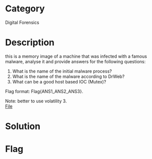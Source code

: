 # Category
Digital Forensics
# Description
this is a memory image of a machine that was infected with a famous malware, analyse it and provide answers for the following questions:</br>

1. What is the name of the initial malware process?</br>
2. What is the name of the malware according to DrWeb?</br>
3. What can be a good host based IOC (Mutex)?</br>


Flag format: Flag{ANS1_ANS2_ANS3}.</br>


Note: better to use volatility 3.</br>
[File](./zip)

# Solution 

# Flag
